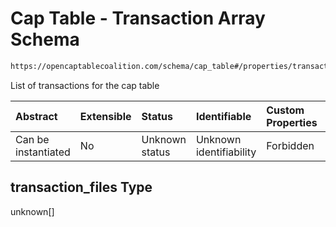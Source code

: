 # Cap Table - Transaction Array Schema

```txt
https://opencaptablecoalition.com/schema/cap_table#/properties/transaction_files
```

List of transactions for the cap table

| Abstract            | Extensible | Status         | Identifiable            | Custom Properties | Additional Properties | Access Restrictions | Defined In                                                                              |
| :------------------ | :--------- | :------------- | :---------------------- | :---------------- | :-------------------- | :------------------ | :-------------------------------------------------------------------------------------- |
| Can be instantiated | No         | Unknown status | Unknown identifiability | Forbidden         | Allowed               | none                | [Manifest.schema.json*](../../schema/files/Manifest.schema.json "open original schema") |

## transaction_files Type

unknown\[]
